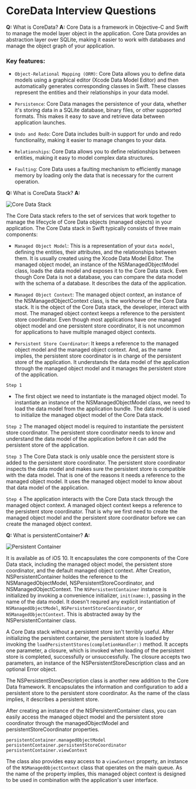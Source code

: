 
# CoreData Interview Questions

**Q:** What is CoreData?
**A:** Core Data is a framework in Objective-C and Swift to manage the model layer object in the application. Core Data provides an abstraction layer over SQLite, making it easier to work with databases and manage the object graph of your application.

### Key features:

- `Object-Relational Mapping (ORM)`: Core Data allows you to define data models using a graphical editor (Xcode Data Model Editor) and then automatically generates corresponding classes in Swift. These classes represent the entities and their relationships in your data model.

- `Persistence`: Core Data manages the persistence of your data, whether it's storing data in a SQLite database, binary files, or other supported formats. This makes it easy to save and retrieve data between application launches.

- `Undo and Redo`: Core Data includes built-in support for undo and redo functionality, making it easier to manage changes to your data.

- `Relationships`: Core Data allows you to define relationships between entities, making it easy to model complex data structures.

- `Faulting`: Core Data uses a faulting mechanism to efficiently manage memory by loading only the data that is necessary for the current operation.


**Q:** What is CoreData Stack?
**A:** 

![Core Data Stack](https://github.com/mnknegi/TechTryo/assets/core-data-assets/core-data-stack-2.jpeg)

The Core Data stack refers to the set of services that work together to manage the lifecycle of Core Data objects (managed objects) in your application. The Core Data stack in Swift typically consists of three main components:

- `Managed Object Model`: This is a representation of your `data model`, defining the entities, their attributes, and the relationships between them. It is usually created using the Xcode Data Model Editor. The managed object model, an instance of the NSManagedObjectModel class, loads the data model and exposes it to the Core Data stack. Even though Core Data is not a database, you can compare the data model with the schema of a database. It describes the data of the application.

- `Managed Object Context`: The managed object context, an instance of the NSManagedObjectContext class, is the workhorse of the Core Data stack. It is the object of the Core Data stack, the developer, interact with most. The managed object context keeps a reference to the persistent store coordinator. Even though most applications have one managed object model and one persistent store coordinator, it is not uncommon for applications to have multiple managed object contexts.

- `Persistent Store Coordinator`: It keeps a reference to the managed object model and the managed object context. And, as the name implies, the persistent store coordinator is in charge of the persistent store of the application. It understands the data model of the application through the managed object model and it manages the persistent store of the application.

`Step 1`
 - The first object we need to instantiate is the managed object model. To instantiate an instance of the NSManagedObjectModel class, we need to load the data model from the application bundle. The data model is used to initialize the managed object model of the Core Data stack.
 
 `Step 2`
The managed object model is required to instantiate the persistent store coordinator. The persistent store coordinator needs to know and understand the data model of the application before it can add the persistent store of the application.

`Step 3`
The Core Data stack is only usable once the persistent store is added to the persistent store coordinator. The persistent store coordinator inspects the data model and makes sure the persistent store is compatible with the data model. That is one of the reasons it needs a reference to the managed object model. It uses the managed object model to know about that data model of the application.

`Step 4`
The application interacts with the Core Data stack through the managed object context. A managed object context keeps a reference to the persistent store coordinator. That is why we first need to create the managed object model and the persistent store coordinator before we can create the managed object context.


**Q:** What is persistentContainer?
**A:** 

![Persistent Container](https://github.com/mnknegi/TechTryo/assets/core-data-assets/core-data-stack.jpeg)

It is available as of iOS 10. It encapsulates the core components of the Core Data stack, including the managed object model, the persistent store coordinator, and the default managed object context. After Creation, NSPersistentContainer holdes the reference to the NSManagedObjectModel, NSPersistentStoreCoordinator, and NSManagedObjectContext.
The `NSPersistentContainer` instance is initialized by invoking a convenience initializer, `init(name:)`, passing in the name of the data model. It doesn't requred any explicit instantiation of `NSManagedObjectModel`, `NSPersistentStoreCoordinator`, or `NSManagedObjectContext`. This is abstracted away by the NSPersistentContainer class.

A Core Data stack without a persistent store isn't terribly useful. After initializing the persistent container, the persistent store is loaded by invoking the `loadPersistentStores(completionHandler:)` method. It accepts one parameter, a closure, which is invoked when loading of the persistent store is completed, successfully or unsuccessfully. The closure accepts two parameters, an instance of the NSPersistentStoreDescription class and an optional Error object.

The NSPersistentStoreDescription class is another new addition to the Core Data framework. It encapsulates the information and configuration to add a persistent store to the persistent store coordinator. As the name of the class implies, it describes a persistent store.

After creating an instance of the NSPersistentContainer class, you can easily access the managed object model and the persistent store coordinator through the managedObjectModel and persistentStoreCoordinator properties.

```
persistentContainer.managedObjectModel
persistentContainer.persistentStoreCoordinator
persistentContainer.viewContext
```

The class also provides easy access to a `viewContext` property, an instance of the `NSManagedObjectContext` class that operates on the main queue. As the name of the property implies, this managed object context is designed to be used in combination with the application's user interface.
